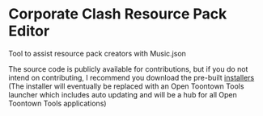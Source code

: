 # Corporate Clash Resource Pack Editor
Tool to assist resource pack creators with Music.json

The source code is publicly available for contributions, but if you do not intend on contributing, I recommend you download the pre-built [installers](https://github.com/OpenToontownTools/ClashMusicGUI/releases)
(The installer will eventually be replaced with an Open Toontown Tools launcher which includes auto updating and will be a hub for all Open Toontown Tools applications)
